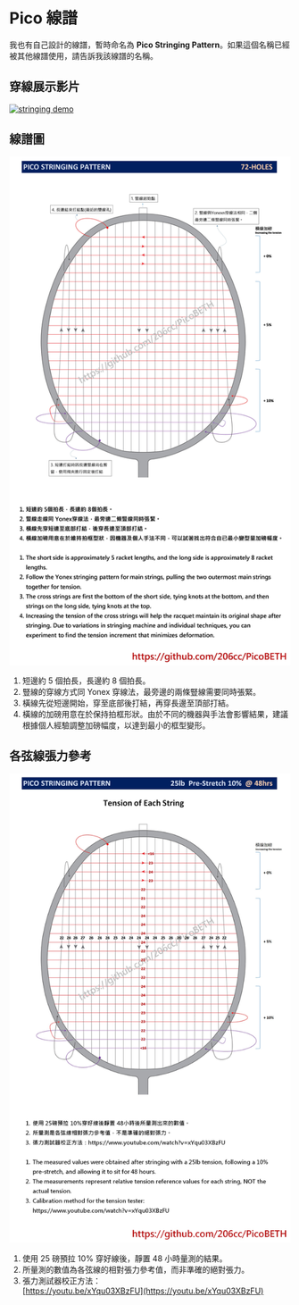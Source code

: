 # Pico 線譜

我也有自己設計的線譜，暫時命名為 **Pico Stringing Pattern**。如果這個名稱已經被其他線譜使用，請告訴我該線譜的名稱。

## 穿線展示影片

[![stringing demo](https://img.youtube.com/vi/mMpsa_LFCbM/0.jpg)](https://www.youtube.com/watch?v=mMpsa_LFCbM)

## 線譜圖

![images2-2](img_pico_stringing_pattern.jpg)

1. 短邊約 5 個拍長，長邊約 8 個拍長。
2. 豎線的穿線方式同 Yonex 穿線法，最旁邊的兩條豎線需要同時張緊。
3. 橫線先從短邊開始，穿至底部後打結，再穿長邊至頂部打結。
4. 橫線的加磅用意在於保持拍框形狀。由於不同的機器與手法會影響結果，建議根據個人經驗調整加磅幅度，以達到最小的框型變形。

## 各弦線張力參考

![images2-2](img_pico_stringing_tension.jpg)

1. 使用 25 磅預拉 10% 穿好線後，靜置 48 小時量測的結果。
2. 所量測的數值為各弦線的相對張力參考值，而非準確的絕對張力。
3. 張力測試器校正方法：  
   [https://youtu.be/xYqu03XBzFU](https://youtu.be/xYqu03XBzFU)
